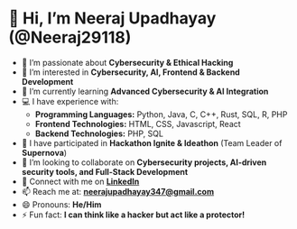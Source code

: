 # 👋 Hi, I’m Neeraj Upadhayay (@Neeraj29118)  
- 🔐 I’m passionate about **Cybersecurity & Ethical Hacking**  
- 👀 I’m interested in **Cybersecurity, AI, Frontend & Backend Development**  
- 🌱 I’m currently learning **Advanced Cybersecurity & AI Integration**  
- 💻 I have experience with:  
  - **Programming Languages:** Python, Java, C, C++, Rust, SQL, R, PHP  
  - **Frontend Technologies:** HTML, CSS, Javascript, React
  - **Backend Technologies:** PHP, SQL  
- 🚀 I have participated in **Hackathon Ignite & Ideathon** (Team Leader of **Supernova**)  
- 💞️ I’m looking to collaborate on **Cybersecurity projects, AI-driven security tools, and Full-Stack Development**  
- 🔗 Connect with me on **[LinkedIn](https://www.linkedin.com/in/neeraj-upadhayay-2nd-a0958a246/)**  
- 📫 Reach me at: **neerajupadhayay347@gmail.com**  
- 😄 Pronouns: **He/Him**  
- ⚡ Fun fact: **I can think like a hacker but act like a protector!**  

